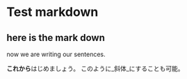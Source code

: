 # Test markdown

## here is the mark down

now we are writing our sentences.


**これから**はじめましょう。
このように_斜体_にすることも可能。

